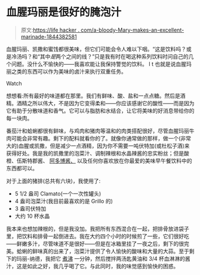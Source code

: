 # 血腥玛丽是很好的腌泡汁

> 原文:[https://life hacker . com/a-bloody-Mary-makes-an-excellent-marinade-1844382581](https://lifehacker.com/a-bloody-mary-makes-an-excellent-marinade-1844382581)

血腥玛丽、凯撒和蜜饯都很美味，但它们可能会令人难以下咽。“这是饮料吗？或是冷汤吗？和“其中*是*两个之间的线？”只是我有时在喝这种系列饮料时问自己的几个问题。没什么不愉快的——我喜欢能让我保持警觉的饮料。 I t 也就是说血腥玛丽之类的东西可以作为美味的卤汁来执行双重任务。

Watch

想想看:所有最好的味道都在那里。我们有鲜味、酸、盐和一点点糖。然后是酒精。酒精之所以伟大，不是因为它变得柔和——你应该感谢它的酸性——而是因为它有助于分散味道和香气。它可以与脂肪和水结合，让它将美味的好消息带给你的每一块肉。

番茄汁和蛤蜊都很有鲜味，与鸡肉和猪肉等温和的肉类搭配很好，尽管血腥玛丽牛肉可能会非常有趣。剩下的配料就看你的了。就像你通常做的那样，做一个(非常大的)血腥或凯撒，但是减少一点酒精，因为你不需要一吨伏特加(或杜松子酒)来获得好处。我是我的凯撒里的泡菜汁、调制辣根和水晶辣酱的忠实粉丝；但是酸橙、伍斯特郡酱、 [阿多博酱、](https://skillet.lifehacker.com/add-adobo-sauce-to-your-bloody-mary-1841313377) 以及任何你喜欢放在你最爱的美味早午餐饮料中的东西都可以。

对于上面的猪排(总共有六块)，我使用了:

*   5 1/2 盎司 Clamato(一个一次性罐头)
*   4 盎司泡菜汁(我目前最喜欢的是 Grillo 的)
*   3 盎司伏特加
*   大约 10 杯水晶

我本来也想加辣根的，但是我没加。我把所有东西混合在一起，把排骨放进袋子里，把饮料和排骨一起倒进去。我在大约四个小时的时候煎了一些，它们很好吃——鲜嫩多汁，尽管味道不是很好——但是在冰箱里挂了一夜之后，剩下的很完美。蛤蜊的鲜味真的出来了，泡菜汁提供了令人愉快的酸味和大量的大蒜。至于剩下的玛丽-纳德，我把它 [煮沸](https://vitals.lifehacker.com/boil-your-marinade-before-serving-it-as-a-sauce-1836080779) 一分钟，然后搅拌两汤匙黄油和 3/4 杯血淋淋的酱汁，这是如此之好，我几乎喝了它。与此同时，我的味觉感到愉快的困惑。